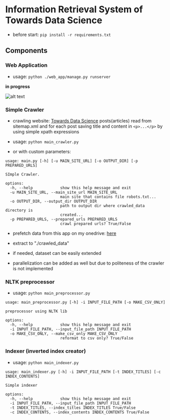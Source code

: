 # Information Retrieval System of Towards Data Science



- before start:
`pip install -r requirements.txt`

## Components

### Web Application 

- usage: `python ./web_app/manage.py runserver`

**in progress**

![alt text](imgs/usecase.gif)



### Simple Crawler
- crawling website: [Towards Data Science](https://towardsdatascience.com/) posts(articles) 
read from sitemap.xml and for each post saving title 
and content in `<p>...</p>` by using simple xpath expressions

- usage: `python main_crawler.py`
- or with custom parameters:
```
usage: main.py [-h] [-u MAIN_SITE_URL] [-o OUTPUT_DIR] [-p PREPARED_URLS]

SImple Crawler.

options:
  -h, --help            show this help message and exit
  -u MAIN_SITE_URL, --main_site_url MAIN_SITE_URL
                        main site that contains file robots.txt...
  -o OUTPUT_DIR, --output_dir OUTPUT_DIR
                        path to output dir where crawled_data directory is
                        created...
  -p PREPARED_URLS, --prepared_urls PREPARED_URLS
                        crawl prepared urls? True/False
```

- prefetch data from this app on my onedrive: [here](https://onedrive.live.com/?authkey=%21AEi6buOuVgTO4QE&id=8D9B8AAC1B2B5597%2185066&cid=8D9B8AAC1B2B5597)
- extract to "./crawled_data"
- if needed, dataset can be easily extended

- parallelization can be added as well but due to politeness of the crawler is not implemented

### NLTK preprocessor
- usage: `python main_preprocessor.py`
```
usage: main_preprocessor.py [-h] -i INPUT_FILE_PATH [-o MAKE_CSV_ONLY]

preprocessor using NLTK lib

options:
  -h, --help            show this help message and exit
  -i INPUT_FILE_PATH, --input_file_path INPUT_FILE_PATH
  -o MAKE_CSV_ONLY, --make_csv_only MAKE_CSV_ONLY
                        reformat to csv only? True/False

```

### Indexer (inverted index creator)

- usage: `python main_indexer.py`

```
usage: main_indexer.py [-h] -i INPUT_FILE_PATH [-t INDEX_TITLES] [-c INDEX_CONTENTS]

Simple indexer

options:
  -h, --help            show this help message and exit
  -i INPUT_FILE_PATH, --input_file_path INPUT_FILE_PATH
  -t INDEX_TITLES, --index_titles INDEX_TITLES True/False
  -c INDEX_CONTENTS, --index_contents INDEX_CONTENTS True/False
```